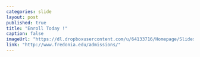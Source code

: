 ```yaml
---
categories: slide
layout: post
published: true
title: "Enroll Today !"
caption: false
imageUrl: "https://dl.dropboxusercontent.com/u/64133716/Homepage/Slides/transform_1500.jpg"
link: "http://www.fredonia.edu/admissions/"
---
```


